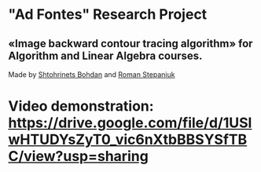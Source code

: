 # "Ad Fontes" Research Project
## «Image backward contour tracing algorithm» for Algorithm and Linear Algebra courses.

Made by [Shtohrinets Bohdan](https://github.com/Bodi44) and [Roman Stepaniuk](https://github.com/st-rom)
# Video demonstration: https://drive.google.com/file/d/1USlwHTUDYsZyT0_vic6nXtbBBSYSfTBC/view?usp=sharing
